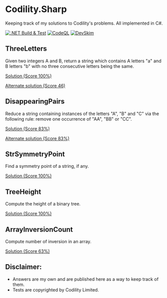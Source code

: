 # Codility.Sharp
Keeping track of my solutions to Codility's problems. All implemented in C#.

[![.NET Build & Test](https://github.com/JCallico/coditily/actions/workflows/dotnet_build_and_test.yml/badge.svg)](https://github.com/JCallico/coditily/actions/workflows/dotnet_build_and_test.yml)
[![CodeQL](https://github.com/JCallico/coditily/actions/workflows/codeql-analysis.yml/badge.svg)](https://github.com/JCallico/coditily/actions/workflows/codeql-analysis.yml)
[![DevSkim](https://github.com/JCallico/coditily/actions/workflows/devskim-analysis.yml/badge.svg)](https://github.com/JCallico/coditily/actions/workflows/devskim-analysis.yml)

## ThreeLetters
Given two integers A and B, return a string which contains A letters "a" and B letters "b" with no three consecutive letters being the same.

[Solution (Score 100%)](src/Exercises/ThreeLetters/Solution.cs)

[Alternate solution (Score 46)](src/Exercises/ThreeLettersRecursive/Solution.cs)

## DisappearingPairs
Reduce a string containing instances of the letters "A", "B" and "C" via the following rule: remove one occurrence of "AA", "BB" or "CC".

[Solution (Score 83%)](src/Exercises/DisappearingPairsSimple/Solution.cs)

[Alternate solution (Score 83%)](src/Exercises//DisappearingPairs/Solution.cs)

## StrSymmetryPoint
Find a symmetry point of a string, if any.

[Solution (Score 100%)](src/Exercises/StrSymmetryPoint/Solution.cs)

## TreeHeight
Compute the height of a binary tree.

[Solution (Score 100%)](src/Exercises/TreeHeight/Solution.cs)

## ArrayInversionCount
Compute number of inversion in an array.

[Solution (Score 63%)](src/Exercises/ArrayInversionCount/Solution.cs)

## Disclaimer:
* Answers are my own and are published here as a way to keep track of them.
* Tests are copyrighted by Codility Limited.
